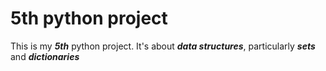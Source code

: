 # 5th python project
This is my ***5th*** python project.
It's about ***data structures***, particularly ***sets*** and ***dictionaries***
